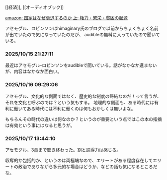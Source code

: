 [[経済]], [[オーディオブック]]

[amazon: 国家はなぜ衰退するのか 上: 権力・繁栄・貧困の起源](https://amzn.to/46RasTe)

アセモグル、ロビンソンはhimaginary氏のブログで以前からちょくちょく名前が出ていたので気になっていたのだが、
audibleの無料に入っていたので聞いている。

### 2025/10/15 21:27:11

最近はアセモグル-ロビンソンをaudibleで聞いている。話がなかなか進まないが、内容はなかなか面白い。

### 2025/10/16 09:29:06

アセモグル、文化的な側面ではなく、歴史的な制度の帰結なのだ！って言うが、それを文化と呼ぶのでは？という気もする。
地理的な側面も、ある時代には有利に働いてある時代には不利に働くのは何もおかしくは無いよな。

もちろんその時代の違いは何なのか？というのが重要という点ではこの本の指摘は有効という事にはなると思うが。

### 2025/10/17 13:44:10

 アセモグル、3章まで聴き終わった。割と説得力は感じる。

収奪的か包括的か、というのは両極端なので、エリートがある程度存在してエリートの政治でありながら多元的な場合はどうか、などの話も気になるところだな。


